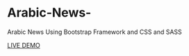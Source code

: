 # Arabic-News-
Arabic News Using Bootstrap Framework and CSS and SASS

<a href="https://ahmed-dotnetdev.github.io/Arabic-News-/">LIVE DEMO</a>
